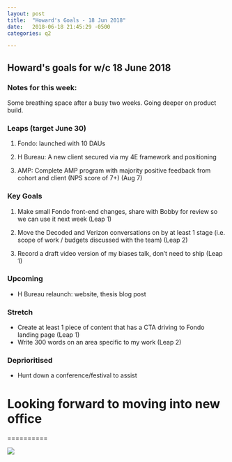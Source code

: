 ```yaml
---
layout: post
title:  "Howard's Goals - 18 Jun 2018"
date:   2018-06-18 21:45:29 -0500
categories: q2

---
```


## Howard's goals for w/c 18 June 2018
  
  
### Notes for this week:

Some breathing space after a busy two weeks. Going deeper on product build.


### Leaps (target June 30)

1. Fondo: launched with 10 DAUs

2. H Bureau: A new client secured via my 4E framework and positioning

3. AMP: Complete AMP program with majority positive feedback from cohort and client (NPS score of 7+) (Aug 7)

  
### Key Goals

1. Make small Fondo front-end changes, share with Bobby for review so we can use it next week (Leap 1)

2. Move the Decoded and Verizon conversations on by at least 1 stage (i.e. scope of work / budgets discussed with the team) (Leap 2)

3. Record a draft video version of my biases talk, don’t need to ship (Leap 1)



### Upcoming
- H Bureau relaunch: website, thesis blog post


### Stretch

 - Create at least 1 piece of content that has a CTA driving to Fondo landing page (Leap 1)
- Write 300 words on an area specific to my work (Leap 2)



### Deprioritised

- Hunt down a conference/festival to assist



# Looking forward to moving into new office
==========

![](https://media.giphy.com/media/fQZX2aoRC1Tqw/giphy.gif)

